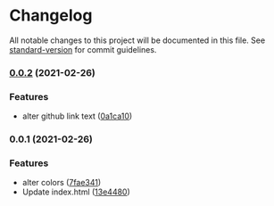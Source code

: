 # Changelog

All notable changes to this project will be documented in this file. See [standard-version](https://github.com/conventional-changelog/standard-version) for commit guidelines.

### [0.0.2](https://github.com/Terkwood/terkwood.github.io/compare/v0.0.1...v0.0.2) (2021-02-26)


### Features

* alter github link text ([0a1ca10](https://github.com/Terkwood/terkwood.github.io/commit/0a1ca10bec3a3abb6ec8973e6ae1030d879a3e82))

### 0.0.1 (2021-02-26)


### Features

* alter colors ([7fae341](https://github.com/Terkwood/terkwood.github.io/commit/7fae341d4c8ef0bcf6ff5b20f578fa014bae27c7))
* Update index.html ([13e4480](https://github.com/Terkwood/terkwood.github.io/commit/13e4480cd9a15621cdde31d96b9756f60bd517ce))

